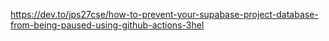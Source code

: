 https://dev.to/jps27cse/how-to-prevent-your-supabase-project-database-from-being-paused-using-github-actions-3hel
